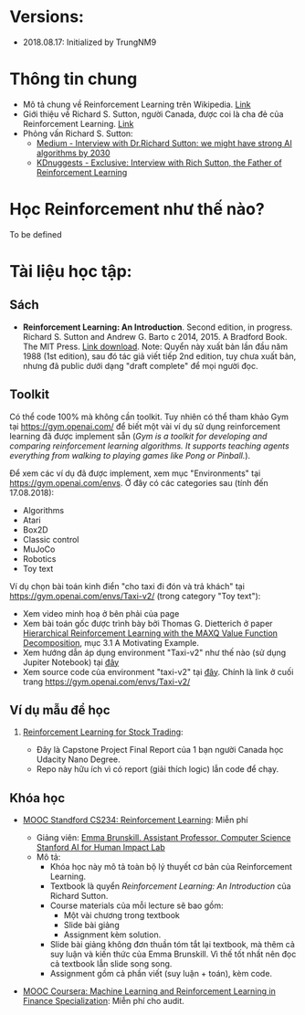 # Versions:

- 2018.08.17: Initialized by TrungNM9

# Thông tin chung

- Mô tả chung về Reinforcement Learning trên Wikipedia. [Link](https://en.wikipedia.org/wiki/Reinforcement_learning)
- Giới thiệu về Richard S. Sutton, người Canada, được coi là cha đẻ của Reinforcement Learning. [Link](https://en.wikipedia.org/wiki/Richard_S._Sutton)
- Phỏng vấn Richard S. Sutton:
    - [Medium - Interview with Dr.Richard Sutton: we might have strong AI algorithms by 2030](https://medium.com/syncedreview/interview-with-dr-richard-sutton-we-might-have-strong-ai-algorithms-by-2030-a1052332d878)
    - [KDnuggests - Exclusive: Interview with Rich Sutton, the Father of Reinforcement Learning](https://www.kdnuggets.com/2017/12/interview-rich-sutton-reinforcement-learning.html)

# Học Reinforcement như thế nào?

To be defined


# Tài liệu học tập:

## Sách
- **Reinforcement Learning: An Introduction**. Second edition, in progress. Richard S. Sutton and Andrew G. Barto c 2014, 2015. A Bradford Book. The MIT Press. [Link download](https://web.stanford.edu/class/psych209/Readings/SuttonBartoIPRLBook2ndEd.pdf). Note: Quyển này xuất bản lần đầu năm 1988 (1st edition), sau đó tác giả viết tiếp 2nd edition, tuy chưa xuất bản, nhưng đã public dưới dạng "draft complete" để mọi người đọc. 

## Toolkit 

Có thể code 100% mà không cần toolkit. Tuy nhiên có thể tham khảo Gym tại https://gym.openai.com/ để biết một vài ví dụ sử dụng reinforcement learning đã được implement sẵn (*Gym is a toolkit for developing and comparing reinforcement learning algorithms. It supports teaching agents everything from walking to playing games like Pong or Pinball.*).

Để xem các ví dụ đã được implement, xem mục "Environments" tại https://gym.openai.com/envs. Ở đây có các categories sau (tính đến 17.08.2018):
- Algorithms
- Atari
- Box2D
- Classic control
- MuJoCo
- Robotics
- Toy text

Ví dụ chọn bài toán kinh điển "cho taxi đi đón và trả khách" tại https://gym.openai.com/envs/Taxi-v2/ (trong category "Toy text"):
- Xem video minh hoạ ở bên phải của page
- Xem bài toán gốc được trình bày bởi Thomas G. Dietterich ở paper [Hierarchical Reinforcement Learning with the MAXQ Value Function Decomposition](https://www.jair.org/index.php/jair/article/view/10266), mục 3.1 A Motivating Example. 
- Xem hướng dẫn áp dụng environment "Taxi-v2" như thế nào (sử dụng Jupiter Notebook) tại [đây](https://www.oreilly.com/learning/introduction-to-reinforcement-learning-and-openai-gym)
- Xem source code của environment "taxi-v2" tại [đây](https://github.com/openai/gym/blob/master/gym/envs/toy_text/taxi.py). Chính là link ở cuối trang https://gym.openai.com/envs/Taxi-v2/

## Ví dụ mẫu để học

1. [Reinforcement Learning for Stock Trading](https://github.com/kaixids/Reinforcement-Learning-for-Stock-Trading):

    - Đây là Capstone Project Final Report của 1 bạn người Canada học Udacity Nano Degree.
    - Repo này hữu ích vì có report (giải thích logic) lẫn code để chạy.  


## Khóa học
- [MOOC Standford CS234: Reinforcement Learning](http://web.stanford.edu/class/cs234/index.html): Miễn phí
    - Giảng viên: [Emma Brunskill. Assistant Professor, Computer Science Stanford AI for Human Impact Lab](https://cs.stanford.edu/people/ebrun/)
    - Mô tả: 
        - Khóa học này mô tả toàn bộ lý thuyết cơ bản của Reinforcement Learning. 
        - Textbook là quyển *Reinforcement Learning: An Introduction* của Richard Sutton. 
        - Course materials của mỗi lecture sẽ bao gồm:
            - Một vài chương trong textbook
            - Slide bài giảng
            - Assignment kèm solution. 
        - Slide bài giảng không đơn thuần tóm tắt lại textbook, mà thêm cả suy luận và kiến thức của Emma Brunskill. Vì thế tốt nhất nên đọc cả textbook lẫn slide song song.
        - Assignment gồm cả phần viết (suy luận + toán), kèm code.
    
- [MOOC Coursera: Machine Learning and Reinforcement Learning in Finance Specialization](https://www.coursera.org/specializations/machine-learning-reinforcement-finance): Miễn phí cho audit. 